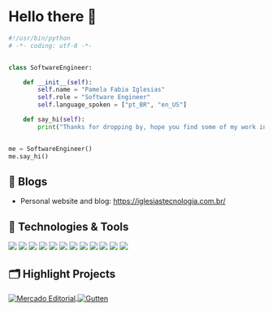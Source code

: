 # Hello there 👋

```python
#!/usr/bin/python
# -*- coding: utf-8 -*-


class SoftwareEngineer:

    def __init__(self):
        self.name = "Pamela Fabia Iglesias"
        self.role = "Software Engineer"
        self.language_spoken = ["pt_BR", "en_US"]

    def say_hi(self):
        print("Thanks for dropping by, hope you find some of my work interesting.")


me = SoftwareEngineer()
me.say_hi()
```

## 📝 Blogs

- Personal website and blog: https://iglesiastecnologia.com.br/


## 🔧 Technologies & Tools

![](https://img.shields.io/badge/OS-Linux-informational?style=flat&logo=linux&logoColor=white&color=grey)
![](https://img.shields.io/badge/OS-Mac-informational?style=flat&logo=macos&logoColor=white&color=6aa6f8)
![](https://img.shields.io/badge/Editor-VS_Code-informational?style=flat&logo=visual-studio-code&logoColor=white&color=6aa6f8)
![](https://img.shields.io/badge/Code-Python-informational?style=flat&logo=python&logoColor=white&color=green)
![](https://img.shields.io/badge/Code-Django-informational?style=flat&logo=django&logoColor=white&color=brightgreen)
![](https://img.shields.io/badge/Code-JavaScript-informational?style=flat&logo=javascript&logoColor=white&color=yellow)
![](https://img.shields.io/badge/Code-PHP-informational?style=flat&logo=php&logoColor=white&color=purple)
![](https://img.shields.io/badge/Code-React-informational?style=flat&logo=react&logoColor=white&color=6aa6f8)
![](https://img.shields.io/badge/Shell-Bash-informational?style=flat&logo=gnu-bash&logoColor=white&color=6aa6f8)
![](https://img.shields.io/badge/Tools-mysql-informational?style=flat&logo=mysql&logoColor=white&color=6aa6f8)
![](https://img.shields.io/badge/Tools-Docker-informational?style=flat&logo=docker&logoColor=white&color=6aa6f8)
![](https://img.shields.io/badge/Tools-Kubernetes-informational?style=flat&logo=kubernetes&logoColor=white&color=6aa6f8)


<!-- ## &#x1f4c8; GitHub Stats

<a href="https://github.com/Zhenye-Na/Zhenye-Na">
  <img align="center" src="https://github-readme-stats.vercel.app/api/top-langs/?username=zhenye-na&hide=c%2B%2B,c,matlab,assembly&title_color=6aa6f8&text_color=8a919a&icon_color=6aa6f8&bg_color=22272e" alt="Zhenye's GitHub Stats" />
</a>

<a href="https://github.com/Zhenye-Na/Zhenye-Na">
  <img align="center" src="https://github-readme-stats.vercel.app/api?username=zhenye-na&show_icons=true&line_height=27&count_private=true&title_color=6aa6f8&text_color=8a919a&icon_color=6aa6f8&bg_color=22272e" alt="Zhenye's GitHub Stats" />
</a> -->


## 🗂️ Highlight Projects

<a href="https://mercadoeditorial.org/">
  <img align="center" src="https://mercadoeditorial.org/img/logo-red.svg" alt="Mercado Editorial"  />
</a>
<a href="https://gutten.com.br/">
  <img align="center" src="https://gutten.com.br/wp-content/uploads/2022/01/Gutten-logo-2022.png" alt="Gutten"  />
</a>
<!-- <a href="https://github.com/piglesiastecnologia/piglesiastecnologia">
  <img align="center" src="https://github-readme-stats.vercel.app/api/pin/?username=piglesiastecnologia&repo=gutten&show_icons=true&line_height=27&title_color=6aa6f8&text_color=8a919a&icon_color=6aa6f8&bg_color=22272e" alt="Gutten" />
</a> -->

<!-- ## 👨‍💻 This week, I spent my time on: -->


